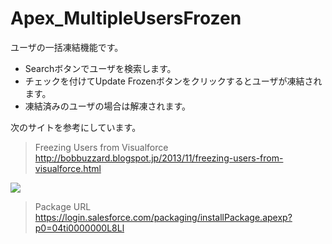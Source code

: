 Apex_MultipleUsersFrozen
========================

ユーザの一括凍結機能です。  
- Searchボタンでユーザを検索します。  
- チェックを付けてUpdate Frozenボタンをクリックするとユーザが凍結されます。  
- 凍結済みのユーザの場合は解凍されます。  
  
次のサイトを参考にしています。  
> Freezing Users from Visualforce  
> http://bobbuzzard.blogspot.jp/2013/11/freezing-users-from-visualforce.html  
  
<img src="http://cdn-ak.f.st-hatena.com/images/fotolife/t/tyoshikawa1106/20131227/20131227013614.png" />  
  
> Package URL  
> https://login.salesforce.com/packaging/installPackage.apexp?p0=04ti0000000L8Ll
